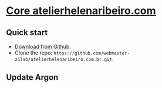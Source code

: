 # [Core atelierhelenaribeiro.com](http://localhost:8080/)

## Quick start

- [Download from Github](https://github.com/webmaster-z1lab/atelierhelenaribeiro.com.br/archive/master.zip).
- Clone the repo: `https://github.com/webmaster-z1lab/atelierhelenaribeiro.com.br.git`.

## Update Argon


